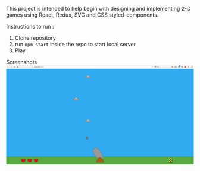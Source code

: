 This project is intended to help begin with designing and implementing 2-D games using React, Redux, SVG and CSS styled-components. 

Instructions to run : 
1) Clone repository
2) run `npm start` inside the repo to start local server
3) Play

Screenshots
![Gameplay](/public/img.jpg?raw=true "Shoot Spaceships")
